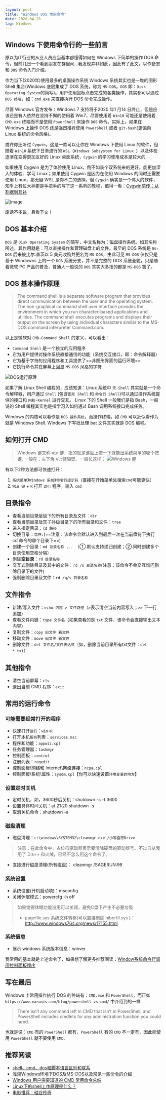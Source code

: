 ```yaml
---
layout: post
title: "Windows DOS 常用命令"
date: 2020-04-28
tag: Windows
---
```


## Windows 下使用命令行的一些前言
原以为IT行业的从业人员应当基本都懂得如何在 Windows 下简单的操作 DOS 命令，但前几日一个看到朋友在群里问...我发现并非如此，因此有了此文，以作备忘和 `DOS` 命令入门介绍。

作为当下(2020年)使用最多的桌面操作系统 Windows 系统其实也是一堆的图形 Shell 集合(Windows 底层集成了 DOS 系统，称为 `MS-DOS`。`DOS` 即：`Disk Operating System`的简写)。用户使用鼠标点击完成的各类操作，其实都可以通过 `DOS 终端`，如：`cmd.exe` 来直接执行 DOS 命令完成操作。

尽管 Windows 官方发布：Windows 7 支持将于2020 年1 月14 日终止，但是应该还是有人依然在坚持不懈的使用着 Win7，尽管使用着 `Win10` 可能还是使用着 `CMD.exe` 终端而不是使用 `PowerShell` 来操作 `DOS` 命令。实际上，如果在 Windows 上操作 DOS 还是强烈推荐使用 `PowerShell` 或者 `git-bash`(更偏向 Linux 系统的命令风格)。

或许你还听过 `Cygwin`，这是一款可以让你在 Windows 下使用 Linux 的软件，但随着 `Win10` 系统下日渐流行的 `WSL`（`Windows Subsystem for Linux `）以及体检逐渐在变得更加友好的 Linux 桌面系统，`Cygwin` 的学习使用成本是较大的.

如果使用 Cygwin 是为了体验使用 Linux，倒不如装个双系统来的更好，能更加深入的体验、学习 Linux；如果使用 Cygwin 是因为在使用 Windows 的同时还需要使用 Linux，那无疑 WSL 是你不二的选择。但 `Cygwin` 确实是一个伟大的软件，知乎上有位大神更是手把手的写了这一系列的教程，值得一看：[Cygwin前传：从割据到互补](https://zhuanlan.zhihu.com/p/56572298)

![image](/images/article/windows/shut-up.png)

废话不多说，且看下文！

## DOS 基本介绍
`DOS` 是 `Disk Operating System` 的简写，中文名称为：磁盘操作系统。如其名称所述，其作用就是：可以直接操作和管理磁盘上的文件。最早的 DOS 系统是 `86-DOS` 后来被比尔.盖茨以 5 美元收购并更名为 `MS-DOS`，由此可见 `MS-DOS` 仅仅只是基于 Windowns 上的一个 `DOS` 系统分支，并不是完整的 DOS 系统全貌，只是随着微软 PC 产品的普及，普通人一般说的 `DOS` 其实大多指的都是 `MS-DOS` 罢了。

## DOS 基本操作原理
> The command shell is a separate software program that provides direct communication between the user and the operating system. The non-graphical command shell user interface provides the environment in which you run character-based applications and utilities. The command shell executes programs and displays their output on the screen by using individual characters similar to the MS-DOS command interpreter Command.com.

以上是微软对 `CMD-Command Shell` 的定义，可以看出：
- `Command Shell` 是一个独立的应用程序
- 它为用户提供对操作系统直接通信的功能（系统交互接口，即：命令解释器）
- 它为基于字符的应用程序和工具提供了==非图形界面的运行环境==
- 它执行命令并在屏幕上回显 `MS-DOS` 风格的字符

![DOS运行原理](/images/article/windows/how-does-dos-do.png)

如果了解 Linux Shell 编程的，应该知道：Linux 系统中 `壳-Shell` 其实就是一个命令解释器，用户通过 `Shell` (包含`图形 Shell` 和 `命令行 Shell`)可以通过操作系统提供的接口和 `内核-Kernel` 进行交互。
Linux 下的 Shell 一般我们是指 Bash，一般说的 Shell 编程其实也是指学习入如何通过 Bash 调用系统接口完成任务。 

Windows 的内核可以看作是 `DOS 操作系统`，而操作终端，如 `CMD` 可以近似看作为就是 Windows Shell. Windows 下写批处理 bat 文件其实就是 DOS 编程。

## 如何打开 CMD
> Windows 键又称 `Win` 健，指的就是键盘上按一下就能出系统菜单的哪个按键. 一般在：左下角 `Alt`健隔壁。一般长这样：
![Windows 健](/images/article/windows/where-is-windows-key-board.png)


有以下2种方法都可快速打开：
1. `系统菜单`》`Windows 系统`》`命令行提示符`（直接在开始菜单处搜索`cmd`可能更快）
2. `Win 键` + `R` 打开 `运行` 程序，输入 `cmd`

## 目录指令
- 查看当前目录层级下的所有目录及文件：`dir`
- 查看当前目录及其子孙级目录下的所有目录和文件：`tree`
- 进入指定目录：`cd 路径`
- 切换目录：`盘符:`(==注意：该命令会默认进入到最后一次在当前盘符下执行 cd 命令的哪个目录下==)
- 创建一个目录：`md 目录名称 ... `（①.默认支持递归创建；②.同时创建多个目录使用空格分隔）
- 删除**空目录**：`rd 目录名称`
- 交互式删除目录及其中的文件：`rd /s 目录名称`(注意：该命令不会交互询问删除目录下的文件)
- 强制删除目录及文件：`rd /q/s 目录名称`

## 文件指令
- 新建/写入文件：`echo 内容 > 文件路径`（`>`表示清空当前内容写入；`>>` 下一行追加）
- 查看文件内链：`type 文件名`（如果查看的是 `txt` 文件，该命令会直接输出文本内容）
- 复制文件：`copy 旧文件 新文件`
- 移动文件：`move 旧文件 新文件`
- 删除文件：`del 文件名/文件表达式`（如，删除当前目录所有txt文件：`del *.txt`）

## 其他指令
- 清空当前屏幕：`cls`
- 退出当前 CMD 程序：`exit`

## 常用的运行命令
### 可能需要经常打开的程序
- 快速打开`运行`：`win+R`
- 打开本机`服务`列表：`services.msc`
- 程序和功能：`appwiz.cpl`
- 任务管理器：`taskmgr`
- 控制面板：`control`
- 注册列表：`regedit`
- 控制面板\网络和 Internet\网络连接：`ncpa.cpl`
- 控制面板\系统\属性：`sysdm.cpl`【你可以快速设置`环境变量的地方`】

### 设置定时关机
- 定时关机，如，3600秒后关机：shutdown -s -t 3600
- 设置具体时间关机：at 21:20 shutdown -s
- 取消关机命令：shutdown -a

### 磁盘清理
- 磁盘清理：`c:\windows\SYSTEM32\cleanmgr.exe /小写盘符Drive` 
> 注意：在此命令中，占位符驱动器表示要清除硬盘的驱动器号。不过自从我用了 Dis++ 和火绒，已经不怎么用这个命令了。
- 直接进行磁盘清理(所有磁盘)： cleanmgr /SAGERUN:99


### 系统设置
- 系统设置(开机启动项)：msconfig
- 关闭休眠模式：powercfg -h off
> 如果觉得休眠功能没用可以关闭，避免C盘下产生不必要垃圾
> - pagefile.sys 系统文件转移(可以直接删除 hiberfil.sys )：http://www.windows764.org/news/17155.html

### 系统信息
- 展示 windows 系统版本信息：winver

我常用的基本就是上述命令了，如果想了解更多推荐阅读：[Window系统命令行调用控制面板程序](https://www.cnblogs.com/lsgxeva/p/8426893.html)


## 写在最后
Windows 上常用操作执行 DOS 的终端有：`CMD.exe` 和 `PowerShell`，而正如 `https://www.varonis.com/blog/powershell-vs-cmd/` 中介绍到的一样

> There isn’t any command left in CMD that isn’t in PowerShell, and PowerShell includes cmdlets for any administration function you could need. 

也就是说：`CMD` 有的 `PowerShell` 都有，`PowerShell` 有的 `CMD` 不一定有，因此能使用 `PowerShell` 就不要使用 `CMD`.

## 推荐阅读
- [shell、cmd、dos和脚本语言区别和联系](https://www.cnblogs.com/steamedfish/p/7123749.html)
- [浅谈Windows环境下DOS及MS-DOS以及常见一些命令的介绍](http://www.imooc.com/article/details/id/252112)
- [Windows 用户需要知道的 CMD 常用命令总结](https://zhuanlan.zhihu.com/p/67513308)
- [Linux下的shell工作原理是什么？](https://blog.csdn.net/YEYUANGEN/article/details/6858062)
- [电影推荐：硅谷传奇](https://movie.douban.com/subject/1298084)